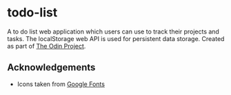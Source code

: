 # todo-list
A to do list web application which users can use to track their projects and tasks. The localStorage web API is used for persistent data storage. Created as part of [The Odin Project](https://www.theodinproject.com/lessons/node-path-javascript-todo-list).

## Acknowledgements

- Icons taken from [Google Fonts](https://fonts.google.com/icons?icon.platform=web)
